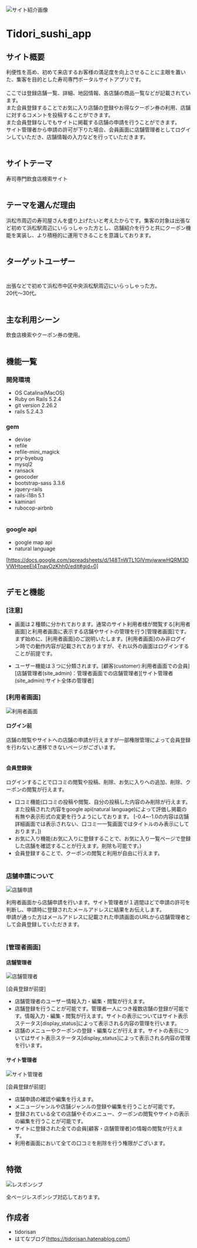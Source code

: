 ![サイト紹介画像](https://github.com/tidorisan/TIdori_sushi_app/blob/master/images/%E3%82%B9%E3%82%AF%E3%83%AA%E3%83%BC%E3%83%B3%E3%82%B7%E3%83%A7%E3%83%83%E3%83%88%202020-09-19%2015.33.57.png)

# Tidori_sushi_app

## サイト概要
利便性を高め、初めて来店するお客様の満足度を向上させることに主眼を置いた、集客を目的とした寿司専門ポータルサイトアプリです。 <br><br>
ここでは登録店舗一覧、詳細、地図情報、各店舗の商品一覧などが記載されています。<br>また会員登録することでお気に入り店舗の登録やお得なクーポン券の利用、店舗に対するコメントを投稿することができます。<br>また会員登録なしでもサイトに掲載する店舗の申請を行うことができます。<br>サイト管理者から申請の許可が下りた場合、会員画面に店舗管理者としてログインしていただき、店舗情報の入力などを行っていただきます。<br><br>

## サイトテーマ
寿司専門飲食店検索サイト<br><br>

## テーマを選んだ理由
浜松市周辺の寿司屋さんを盛り上げたいと考えたからです。集客の対象は出張など初めて浜松駅周辺にいらっしゃった方とし、店舗紹介を行うと共にクーポン機能を実装し、より積極的に運用できることを意識しております。<br><br>


## ターゲットユーザー<br><br>
出張などで初めて浜松市中区中央浜松駅周辺にいらっしゃった方。<br>
20代〜30代。<br><br>

## 主な利用シーン
飲食店検索やクーポン券の使用。<br><br>


## 機能一覧

###  開発環境

- OS Catalina(MacOS)
- Ruby on Rails 5.2.4
- git version 2.26.2
- rails 5.2.4.3

### gem

- devise
- refile
- refile-mini_magick
- pry-byebug
- mysql2
- ransack
- geocoder
- bootstrap-sass  3.3.6
- jquery-rails
- rails-i18n 5.1
- kaminari
- rubocop-airbnb<br><br>

### google api

- google map api
- natural language

[https://docs.google.com/spreadsheets/d/148TnWTL1GlVmvjwwwHQRM3DVWHtoeeEl4TnavOzKhh0/edit#gid=0]<br><br>


## デモと機能
### [注意]
- 画面は２種類に分かれております。通常のサイト利用者様が閲覧する[利用者画面]と利用者画面に表示する店舗やサイトの管理を行う[管理者画面]です。
まず始めに、[利用者画面]のご説明いたします。[利用者画面]のみ非ログイン時での動作内容が記載されておりますが、それ以外の画面はログインすることが前提です。

- ユーザー機能は３つに分類されます。[顧客(customer):利用者画面での会員][店舗管理者(site_admin)：管理者画面での店舗管理者][サイト管理者(site_admin):サイト全体の管理者]

###  [利用者画面]

![利用者画面](https://github.com/tidorisan/TIdori_sushi_app/blob/master/images/%E5%88%A9%E7%94%A8%E8%80%85%E7%94%BB%E9%9D%A2gif.gif)

#### ログイン前
店舗の閲覧やサイトへの店舗の申請が行えますが一部権限管理によって会員登録を行わないと遷移できないページがございます。<br><br>

#### 会員登録後
ログインすることで口コミの閲覧や投稿、削除、お気に入りへの追加、削除、クーポンの閲覧が行えます。<br>
- 口コミ機能(口コミの投稿や閲覧、自分の投稿した内容のみ削除が行えます。また投稿された内容をgoogle api(natural language)によって評価し掲載の有無や表示形式の変更を行うようにしております。
[-0.4~-1.0の内容は店舗詳細画面では表示されない、口コミ一一覧画面ではタイトルのみ表示にしております。])
- お気に入り機能(お気に入りに登録することで、お気に入り一覧ページで登録した店舗を確認することが行えます。削除も可能です。)
- 会員登録することで、クーポンの閲覧と利用が自由に行えます。<br><br>

### 店舗申請について

![店舗申請](https://github.com/tidorisan/TIdori_sushi_app/blob/master/images/%E5%BA%97%E8%88%97%E7%94%B3%E8%AB%8B.gif)

利用者画面から店舗申請を行います。サイト管理者が１週間ほどで申請の許可を判断し、申請時に登録されたメールアドレスに結果をお伝えします。<br>申請が通った方はメールアドレスに記載された申請画面のURLから店舗管理者として会員登録していただきます。<br><br>

###  [管理者画面]
#### 店舗管理者

![店舗管理者](https://github.com/tidorisan/TIdori_sushi_app/blob/master/images/%E5%BA%97%E8%88%97%E7%AE%A1%E7%90%86%E8%80%85.gif)

[会員登録が前提]

- 店舗管理者のユーザー情報入力・編集・閲覧が行えます。
- 店舗登録を行うことが可能です。管理者一人につき複数店舗の登録が可能です。情報入力・編集・閲覧が行えます。サイトの表示についてはサイト表示ステータス[display_status]によって表示される内容の管理を行います。
- 店舗のメニューやクーポンの登録・編集などが行えます。サイトの表示についてはサイト表示ステータス[display_status]によって表示される内容の管理を行います。

#### サイト管理者
![サイト管理者](https://github.com/tidorisan/TIdori_sushi_app/blob/master/images/%E3%82%B5%E3%82%A4%E3%83%88%E7%AE%A1%E7%90%86%E8%80%85gif.gif)

[会員登録が前提]

- 店舗申請の確認や編集を行えます。
- メニュージャンルや店舗ジャンルの登録や編集を行うことが可能です。
- 登録されている全ての店舗やそのメニュー、クーポンの閲覧やサイトの表示の編集を行うことが可能です。
- サイトに登録された全ての会員[顧客・店舗管理者]の情報の閲覧が行えます。
- 利用者画面において全ての口コミを削除を行う権限がございます。<br><br>

##  特徴

![レスポンシブ](https://github.com/tidorisan/TIdori_sushi_app/blob/master/images/%E3%83%AC%E3%82%B9%E3%83%9B%E3%82%9A%E3%83%B3%E3%82%B7%E3%83%95%E3%82%99gif.gif)

全ページレスポンシブ対応しております。

## 作成者

- tidorisan
- はてなブログ(https://tidorisan.hatenablog.com/)






